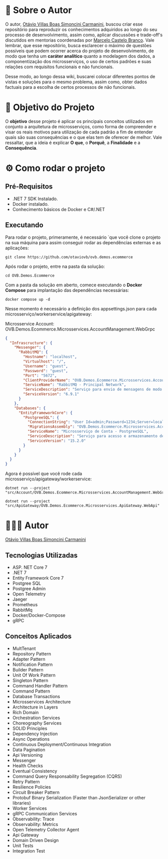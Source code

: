 # 👋 Sobre o Autor

O autor, [Otávio Villas Boas Simoncini Carmanini](https://www.linkedin.com/in/otaviovillasboassimoncinicarmanini/), buscou criar esse repositório para reproduzir os conhecimentos adquiridos ao longo do seu processo de desenvolvimento, assim como, aplicar discussões e trade-off's discutidos em mentorias coordenadas por [Marcelo Castelo Branco](https://www.linkedin.com/in/marcelocastelobranco/). Vale lembrar, que esse repositório, busca esclarecer o máximo de questões possíveis que podem ocorrer acerca do projeto de desenvolvimento, de modo que tenha um **caráter analítico** quanto a modelagem dos dados, a componentização dos microsserviços, o uso de certos padrões e suas relações com requisitos funcionais e não funcionais.

Desse modo, ao longo dessa wiki, buscarei colocar diferentes pontos de vistas e soluções para o mesmo problema, assim como, obter dados factuais para a escolha de certos processos de não funcionais.


# 📌 Objetivo do Projeto

O **objetivo** desse projeto é aplicar os principais conceitos utilizados em conjunto a arquitetura de microsserviços, como forma de compreender e visar os reais motivos para utilização de cada padrão a fim de entender quais são suas consequências e o que elas tem de oferecer de melhor. Vale ressaltar, que a ideia é explicar **O que**, o **Porquê**, a **Finalidade** e a **Consequência**.

# ⚙️ Como rodar o projeto

## Pré-Requisitos
- .NET 7 SDK Instalado.
- Docker instalado.
- Conhecimento básicos de Docker e C#/.NET

## Executando

Para rodar o projeto, primeramente, é necessário `que você clone o projeto na sua máquina para assim conseguir rodar as dependências externas e as aplicações:

```
git clone https://github.com/otaviovb/ovb.demos.ecommerce
```

Após rodar o projeto, entre na pasta da solução:

```
cd OVB.Demos.Ecommerce
```

Com a pasta da solução em aberto, comece executando o **Docker Compose** para implantação das dependências necessárias:

```
docker compose up -d
```

Nesse momento é necessário a definição dos appsettings.json para cada microsserviço/workerservice/apigateway:

Microsservice Account: OVB.Demos.Ecommerce.Microsservices.AccountManagement.WebGrpc
```json
{
  "Infrascructure": {
    "Messenger": {
      "RabbitMQ": {
        "Hostname": "localhost",
        "Virtualhost": "/",
        "Username": "guest",
        "Password": "guest",
        "Port": "5672",
        "ClientProviderName": "OVB.Demos.Ecommerce.Microsservices.AccountManagement.WebGrpc",
        "ServiceName": "RabbitMQ - Principal Network",
        "ServiceDescription": "Serviço para envio de mensagens de modo assíncrono, como forma de comunicação entre os sistemas da aplicação.",
        "ServiceVersion": "6.9.1"
      }
    },
    "Databases": {
      "EntityFrameworkCore": {
        "PostgreeSQL": {
          "ConnectionString": "User Id=admin;Password=1234;Server=localhost;Port=5432;Database=ovbdemosecommerceaccountmanagement",
          "MigrationsAssembly": "OVB.Demos.Ecommerce.Microsservices.AccountManagement.Infrascructure",
          "ServiceName": "Microsserviço de Conta - PostgreeSQL",
          "ServiceDescription": "Serviço para acesso e armazenamento de dados.",
          "ServiceVersion": "15.2.0"
        }
      }
    }
  }
}
```

Agora é possível que você rode cada microsserviço/apigateway/workerservice:

```
dotnet run --project "src/Account/OVB.Demos.Ecommerce.Microsservices.AccountManagement.WebGrpc"
```

```
dotnet run --project "src/ApiGateway/OVB.Demos.Ecommerce.Microsservices.ApiGateway.WebApi"
```

# 🧑‍🤝‍🧑 Autor

[Otávio Villas Boas Simoncini Carmanini](https://www.linkedin.com/in/otaviovillasboassimoncinicarmanini/)

## Tecnologias Utilizadas
- ASP. NET Core 7
- .NET 7
- Entity Framework Core 7
- Postgree SQL
- Postgree Admin
- Open Telemetry
- Jaeger
- Prometheus
- RabbitMq
- Docker/Docker-Compose
- gRPC

## Conceitos Aplicados
- MultTenant
- Repository Pattern
- Adapter Pattern
- Notification Pattern
- Builder Pattern
- Unit Of Work Pattern
- Singleton Pattern
- Command Handler Pattern
- Command Pattern
- Database Transactions
- Microsservices Architecture
- Architecture in Layers
- Rich Domain
- Orchestration Services
- Choreography Services
- SOLID Principles
- Dependency Injection
- Async Operations
- Continuous Deployment/Continuous Integration
- Data Pagination
- Api Versioning
- Messenger
- Health Checks
- Eventual Consistency
- Command Query Responsability Segregation (CQRS)
- Retry Pattern
- Resilience Policies
- Circuit Breaker Pattern
- Protobuf Binary Serialization (Faster than JsonSerializer or other libraries)
- Worker Services
- gRPC Communication Services
- Observability: Trace
- Observability: Metrics
- Open Telemetry Collector Agent
- Api Gateway
- Domain Driven Design
- Unit Tests
- Integration Test